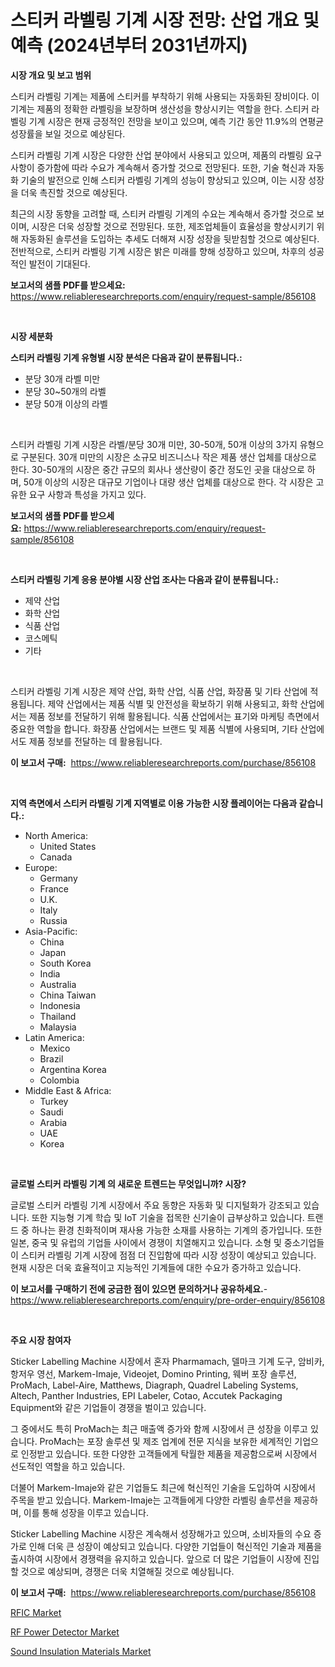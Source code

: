 <p><h1>스티커 라벨링 기계 시장 전망: 산업 개요 및 예측 (2024년부터 2031년까지)</h1></p><p><strong>시장 개요 및 보고 범위</strong></p>
<p><p>스티커 라벨링 기계는 제품에 스티커를 부착하기 위해 사용되는 자동화된 장비이다. 이 기계는 제품의 정확한 라벨링을 보장하며 생산성을 향상시키는 역할을 한다. 스티커 라벨링 기계 시장은 현재 긍정적인 전망을 보이고 있으며, 예측 기간 동안 11.9%의 연평균 성장률을 보일 것으로 예상된다. </p><p>스티커 라벨링 기계 시장은 다양한 산업 분야에서 사용되고 있으며, 제품의 라벨링 요구사항이 증가함에 따라 수요가 계속해서 증가할 것으로 전망된다. 또한, 기술 혁신과 자동화 기술의 발전으로 인해 스티커 라벨링 기계의 성능이 향상되고 있으며, 이는 시장 성장을 더욱 촉진할 것으로 예상된다.</p><p>최근의 시장 동향을 고려할 때, 스티커 라벨링 기계의 수요는 계속해서 증가할 것으로 보이며, 시장은 더욱 성장할 것으로 전망된다. 또한, 제조업체들이 효율성을 향상시키기 위해 자동화된 솔루션을 도입하는 추세도 더해져 시장 성장을 뒷받침할 것으로 예상된다. 전반적으로, 스티커 라벨링 기계 시장은 밝은 미래를 향해 성장하고 있으며, 차후의 성공적인 발전이 기대된다.</p></p>
<p><strong>보고서의 샘플 PDF를 받으세요:</strong> <a href="https://www.reliableresearchreports.com/enquiry/request-sample/856108">https://www.reliableresearchreports.com/enquiry/request-sample/856108</a></p>
<p>&nbsp;</p>
<p><strong>시장 세분화</strong></p>
<p><strong>스티커 라벨링 기계 유형별 시장 분석은 다음과 같이 분류됩니다.:</strong></p>
<p><ul><li>분당 30개 라벨 미만</li><li>분당 30~50개의 라벨</li><li>분당 50개 이상의 라벨</li></ul></p>
<p>&nbsp;</p>
<p><p>스티커 라벨링 기계 시장은 라벨/분당 30개 미만, 30-50개, 50개 이상의 3가지 유형으로 구분된다. 30개 미만의 시장은 소규모 비즈니스나 작은 제품 생산 업체를 대상으로 한다. 30-50개의 시장은 중간 규모의 회사나 생산량이 중간 정도인 곳을 대상으로 하며, 50개 이상의 시장은 대규모 기업이나 대량 생산 업체를 대상으로 한다. 각 시장은 고유한 요구 사항과 특성을 가지고 있다.</p></p>
<p><strong>보고서의 샘플 PDF를 받으세요:</strong>&nbsp;<a href="https://www.reliableresearchreports.com/enquiry/request-sample/856108">https://www.reliableresearchreports.com/enquiry/request-sample/856108</a></p>
<p>&nbsp;</p>
<p><strong> 스티커 라벨링 기계 응용 분야별 시장 산업 조사는 다음과 같이 분류됩니다.:</strong></p>
<p><ul><li>제약 산업</li><li>화학 산업</li><li>식품 산업</li><li>코스메틱</li><li>기타</li></ul></p>
<p>&nbsp;</p>
<p><p>스티커 라벨링 기계 시장은 제약 산업, 화학 산업, 식품 산업, 화장품 및 기타 산업에 적용됩니다. 제약 산업에서는 제품 식별 및 안전성을 확보하기 위해 사용되고, 화학 산업에서는 제품 정보를 전달하기 위해 활용됩니다. 식품 산업에서는 표기와 마케팅 측면에서 중요한 역할을 합니다. 화장품 산업에서는 브랜드 및 제품 식별에 사용되며, 기타 산업에서도 제품 정보를 전달하는 데 활용됩니다.</p></p>
<p><strong>이 보고서 구매:</strong>&nbsp; <a href="https://www.reliableresearchreports.com/purchase/856108">https://www.reliableresearchreports.com/purchase/856108</a></p>
<p>&nbsp;</p>
<p><strong>지역 측면에서 스티커 라벨링 기계 지역별로 이용 가능한 시장 플레이어는 다음과 같습니다.:</strong></p>
<p><ul>
    <li>
        North America:
        <ul>
            <li>United States</li>
            <li>Canada</li>
        </ul>
    </li>
    <li>
        Europe:
        <ul>
            <li>Germany</li>
            <li>France</li>
            <li>U.K.</li>
            <li>Italy</li>
            <li>Russia</li>
        </ul>
    </li>
    <li>
        Asia-Pacific:
        <ul>
            <li>China</li>
            <li>Japan</li>
            <li>South Korea</li>
            <li>India</li>
            <li>Australia</li>
            <li>China Taiwan</li>
            <li>Indonesia</li>
            <li>Thailand</li>
            <li>Malaysia</li>
        </ul>
    </li>
    <li>
        Latin America:
        <ul>
            <li>Mexico</li>
            <li>Brazil</li>
            <li>Argentina Korea</li>
            <li>Colombia</li>
        </ul>
    </li>
    <li>
        Middle East & Africa:
        <ul>
            <li>Turkey</li>
            <li>Saudi</li>
            <li>Arabia</li>
            <li>UAE</li>
            <li>Korea</li>
        </ul>
    </li>
    </ul></p>
<p>&nbsp;</p>
<p><strong>글로벌 스티커 라벨링 기계 의 새로운 트렌드는 무엇입니까? 시장?</strong></p>
<p><p>글로벌 스티커 라벨링 기계 시장에서 주요 동향은 자동화 및 디지털화가 강조되고 있습니다. 또한 지능형 기계 학습 및 IoT 기술을 접목한 신기술이 급부상하고 있습니다. 트랜드 중 하나는 환경 친화적이며 재사용 가능한 소재를 사용하는 기계의 증가입니다. 또한 일본, 중국 및 유럽의 기업들 사이에서 경쟁이 치열해지고 있습니다. 소형 및 중소기업들이 스티커 라벨링 기계 시장에 점점 더 진입함에 따라 시장 성장이 예상되고 있습니다. 현재 시장은 더욱 효율적이고 지능적인 기계들에 대한 수요가 증가하고 있습니다.</p></p>
<p><strong>이 보고서를 구매하기 전에 궁금한 점이 있으면 문의하거나 공유하세요.</strong>- <a href="https://www.reliableresearchreports.com/enquiry/pre-order-enquiry/856108">https://www.reliableresearchreports.com/enquiry/pre-order-enquiry/856108</a></p>
<p>&nbsp;</p>
<p><strong>주요 시장 참여자</strong></p>
<p><p>Sticker Labelling Machine 시장에서 혼자 Pharmamach, 델마크 기계 도구, 암비카, 항저우 영선, Markem-Imaje, Videojet, Domino Printing, 웨버 포장 솔루션, ProMach, Label-Aire, Matthews, Diagraph, Quadrel Labeling Systems, Altech, Panther Industries, EPI Labeler, Cotao, Accutek Packaging Equipment와 같은 기업들이 경쟁을 벌이고 있습니다. </p><p>그 중에서도 특히 ProMach는 최근 매출액 증가와 함께 시장에서 큰 성장을 이루고 있습니다. ProMach는 포장 솔루션 및 제조 업계에 전문 지식을 보유한 세계적인 기업으로 인정받고 있습니다. 또한 다양한 고객들에게 탁월한 제품을 제공함으로써 시장에서 선도적인 역할을 하고 있습니다. </p><p>더불어 Markem-Imaje와 같은 기업들도 최근에 혁신적인 기술을 도입하여 시장에서 주목을 받고 있습니다. Markem-Imaje는 고객들에게 다양한 라벨링 솔루션을 제공하며, 이를 통해 성장을 이루고 있습니다. </p><p>Sticker Labelling Machine 시장은 계속해서 성장해가고 있으며, 소비자들의 수요 증가로 인해 더욱 큰 성장이 예상되고 있습니다. 다양한 기업들이 혁신적인 기술과 제품을 출시하여 시장에서 경쟁력을 유지하고 있습니다. 앞으로 더 많은 기업들이 시장에 진입할 것으로 예상되며, 경쟁은 더욱 치열해질 것으로 예상됩니다.</p></p>
<p><strong>이 보고서 구매:</strong>&nbsp;&nbsp;<a href="https://www.reliableresearchreports.com/purchase/856108">https://www.reliableresearchreports.com/purchase/856108</a></p>
<p><p><a href="https://github.com/tamvrosiya/Market-Research-Report-List-3/blob/main/rfic-market.md">RFIC Market</a></p><p><a href="https://github.com/changoleonlaverguenzanoexiste/Market-Research-Report-List-2/blob/main/rf-power-detector-market.md">RF Power Detector Market</a></p><p><a href="https://nifty-kite-d51.notion.site/Sound-Insulation-Materials-Market-Size-Market-Trends-and-Growth-Outlook-forecasted-for-period-from-fcd60c550ef04d5fabf2fcb7ed34521f">Sound Insulation Materials Market</a></p></p>
